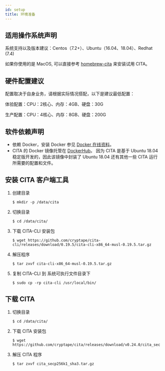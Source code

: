 ```yaml
---
id: setup
title: 环境准备
---
```


## 适用操作系统声明

   系统支持以及版本建议：Centos（7.2+）、Ubuntu（16.04、18.04）、Redhat (7.4)

   如果你使用的是 MacOS, 可以直接参考 [homebrew-cita] 来安装试用 CITA。

## 硬件配置建议

   配置取决于自身业务，请根据实际情况搭配，以下是建议最低配置：

   体验配置：CPU：2核心、内存：4GB、硬盘：30G

   生产配置：CPU：4核心、内存：8GB、硬盘：200G

## 软件依赖声明

   * 依赖 Docker，安装 Docker 参见 [Docker 在线资料]。
   * CITA 的 Docker 镜像托管在 [DockerHub]。 因为 CITA 是基于 Ubuntu 18.04 稳定版开发的，因此该镜像中封装了 Ubuntu 18.04 还有其他一些 CITA 运行所需要的配置和文件。

## 安装 CITA 客户端工具

   1. 创建目录

      ```shell
      $ mkdir -p /data/cita
      ```

   2. 切换目录

      ```shell
      $ cd /data/cita/
      ```

   3. 下载 CITA-CLI 安装包

      ```shell
      $ wget https://github.com/cryptape/cita-cli/releases/download/0.19.5/cita-cli-x86_64-musl-0.19.5.tar.gz
      ```
   
   4. 解压程序

      ```shell
      $ tar zxvf cita-cli-x86_64-musl-0.19.5.tar.gz
      ```

   5. 复制 CITA-CLI 到 系统可执行文件目录下

      ```shell
      $ sudo cp -rp cita-cli /usr/local/bin/
      ```

## 下载 CITA

   1. 切换目录

      ```shell
      $ cd /data/cita/
      ```

   2. 下载 CITA 安装包

      ```shell
      $ wget https://github.com/cryptape/cita/releases/download/v0.24.0/cita_secp256k1_sha3.tar.gz
      ```

   3. 解压 CITA 程序

      ```shell
      $ tar zxvf cita_secp256k1_sha3.tar.gz
      ```
      
[Docker 在线资料]: https://yeasy.gitbooks.io/docker_practice/content/install
[DockerHub]: https://hub.docker.com/r/cita/cita-build
[homebrew-cita]: https://github.com/cryptape/homebrew-cita

